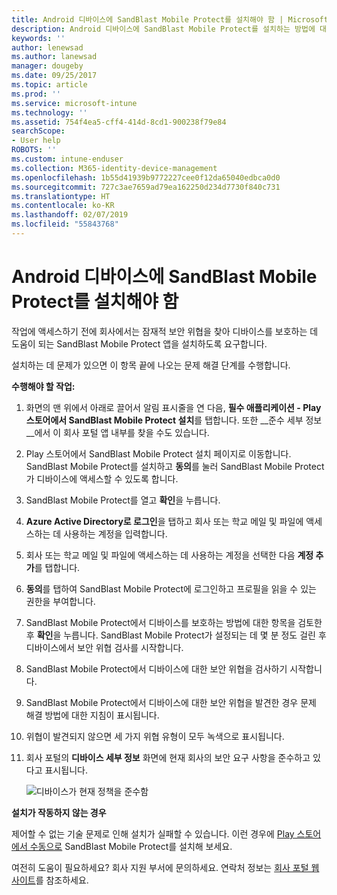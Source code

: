 ```yaml
---
title: Android 디바이스에 SandBlast Mobile Protect를 설치해야 함 | Microsoft Docs
description: Android 디바이스에 SandBlast Mobile Protect를 설치하는 방법에 대해 알아봅니다.
keywords: ''
author: lenewsad
ms.author: lanewsad
manager: dougeby
ms.date: 09/25/2017
ms.topic: article
ms.prod: ''
ms.service: microsoft-intune
ms.technology: ''
ms.assetid: 754f4ea5-cff4-414d-8cd1-900238f79e84
searchScope:
- User help
ROBOTS: ''
ms.custom: intune-enduser
ms.collection: M365-identity-device-management
ms.openlocfilehash: 1b55d41939b9772227cee0f12da65040edbca0d0
ms.sourcegitcommit: 727c3ae7659ad79ea162250d234d7730f840c731
ms.translationtype: HT
ms.contentlocale: ko-KR
ms.lasthandoff: 02/07/2019
ms.locfileid: "55843768"
---
```

# <a name="you-need-to-install-sandblast-mobile-protect-on-your-android-device"></a>Android 디바이스에 SandBlast Mobile Protect를 설치해야 함

작업에 액세스하기 전에 회사에서는 잠재적 보안 위협을 찾아 디바이스를 보호하는 데 도움이 되는 SandBlast Mobile Protect 앱을 설치하도록 요구합니다.

설치하는 데 문제가 있으면 이 항목 끝에 나오는 문제 해결 단계를 수행합니다.

**수행해야 할 작업:**

1. 화면의 맨 위에서 아래로 끌어서 알림 표시줄을 연 다음, **필수 애플리케이션 - Play 스토어에서 SandBlast Mobile Protect 설치**를 탭합니다. 또한 __준수 세부 정보__에서 이 회사 포털 앱 내부를 찾을 수도 있습니다.

2. Play 스토어에서 SandBlast Mobile Protect 설치 페이지로 이동합니다. SandBlast Mobile Protect를 설치하고 **동의**를 눌러 SandBlast Mobile Protect가 디바이스에 액세스할 수 있도록 합니다.

3. SandBlast Mobile Protect를 열고 **확인**을 누릅니다.

4. **Azure Active Directory로 로그인**을 탭하고 회사 또는 학교 메일 및 파일에 액세스하는 데 사용하는 계정을 입력합니다.

5. 회사 또는 학교 메일 및 파일에 액세스하는 데 사용하는 계정을 선택한 다음 **계정 추가**를 탭합니다.

6. **동의**를 탭하여 SandBlast Mobile Protect에 로그인하고 프로필을 읽을 수 있는 권한을 부여합니다.

7. SandBlast Mobile Protect에서 디바이스를 보호하는 방법에 대한 항목을 검토한 후 **확인**을 누릅니다. SandBlast Mobile Protect가 설정되는 데 몇 분 정도 걸린 후 디바이스에서 보안 위협 검사를 시작합니다.

8. SandBlast Mobile Protect에서 디바이스에 대한 보안 위협을 검사하기 시작합니다.

9.  SandBlast Mobile Protect에서 디바이스에 대한 보안 위협을 발견한 경우 문제 해결 방법에 대한 지침이 표시됩니다.

10.  위협이 발견되지 않으면 세 가지 위협 유형이 모두 녹색으로 표시됩니다.

11. 회사 포털의 **디바이스 세부 정보** 화면에 현재 회사의 보안 요구 사항을 준수하고 있다고 표시됩니다.

    ![디바이스가 현재 정책을 준수함](./media/mtd-device-now-compliant-android.png)

**설치가 작동하지 않는 경우**

제어할 수 없는 기술 문제로 인해 설치가 실패할 수 있습니다. 이런 경우에 [Play 스토어에서 수동으로](https://play.google.com/store/apps/details?id=com.lacoon.security.fox) SandBlast Mobile Protect를 설치해 보세요.

여전히 도움이 필요하세요? 회사 지원 부서에 문의하세요. 연락처 정보는 [회사 포털 웹 사이트](https://go.microsoft.com/fwlink/?linkid=2010980)를 참조하세요.
